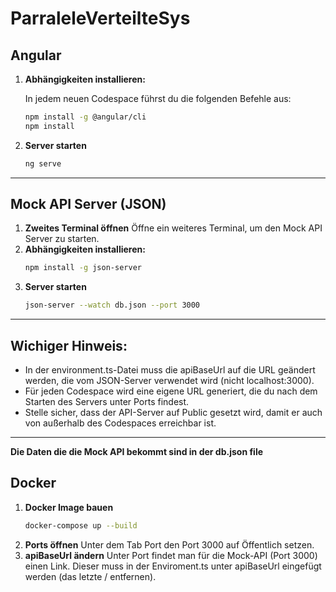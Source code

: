 # ParraleleVerteilteSys

## Angular
1. **Abhängigkeiten installieren:**

   In jedem neuen Codespace führst du die folgenden Befehle aus:
   ```bash
   npm install -g @angular/cli
   npm install
2. **Server starten**
   ```bash
   ng serve

***

## Mock API Server (JSON)
1. **Zweites Terminal öffnen**
   Öffne ein weiteres Terminal, um den Mock API Server zu starten.
2. **Abhängigkeiten installieren:**
   ```bash
   npm install -g json-server
4. **Server starten**
   ```bash
   json-server --watch db.json --port 3000

***

## Wichiger Hinweis:
* In der environment.ts-Datei muss die apiBaseUrl auf die URL geändert werden, die vom JSON-Server verwendet wird (nicht localhost:3000).
* Für jeden Codespace wird eine eigene URL generiert, die du nach dem Starten des Servers unter Ports findest.
* Stelle sicher, dass der API-Server auf Public gesetzt wird, damit er auch von außerhalb des Codespaces erreichbar ist.

***

**Die Daten die die Mock API bekommt sind in der db.json file**

## Docker
1. **Docker Image bauen**
   ```bash
   docker-compose up --build
2. **Ports öffnen**
   Unter dem Tab Port den Port 3000 auf Öffentlich setzen.
3. **apiBaseUrl ändern**
   Unter Port findet man für die Mock-API (Port 3000) einen Link. Dieser muss in der Enviroment.ts unter apiBaseUrl eingefügt werden (das letzte / entfernen).
